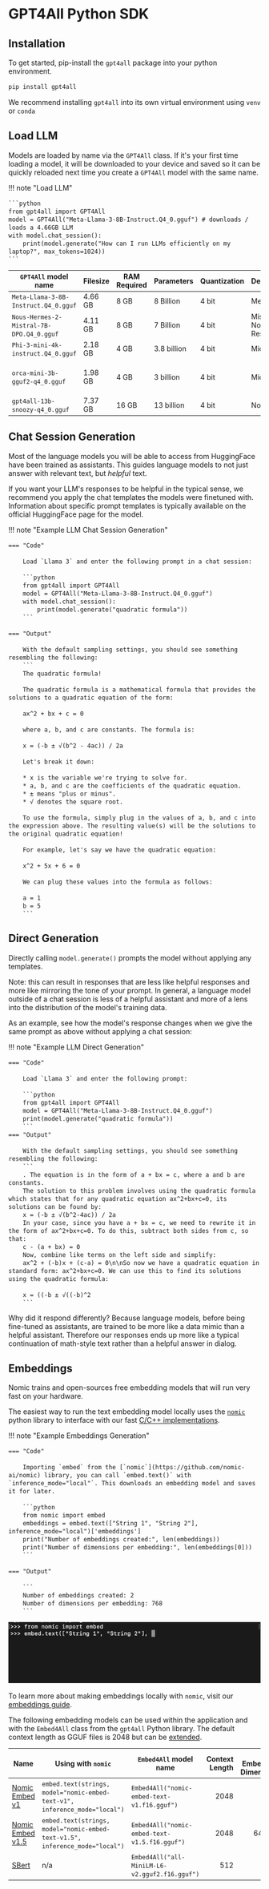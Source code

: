 # GPT4All Python SDK

## Installation

To get started, pip-install the `gpt4all` package into your python environment.

```bash
pip install gpt4all
```

We recommend installing `gpt4all` into its own virtual environment using `venv` or `conda`

## Load LLM

Models are loaded by name via the `GPT4All` class. If it's your first time loading a model, it will be downloaded to your device and saved so it can be quickly reloaded next time you create a `GPT4All` model with the same name.

!!! note "Load LLM"

    ```python
    from gpt4all import GPT4All
    model = GPT4All("Meta-Llama-3-8B-Instruct.Q4_0.gguf") # downloads / loads a 4.66GB LLM
    with model.chat_session():
        print(model.generate("How can I run LLMs efficiently on my laptop?", max_tokens=1024))
    ```

| `GPT4All` model name| Filesize| RAM Required| Parameters| Quantization| Developer| License| MD5 Sum (Unique Hash)|
|------|---------|-------|-------|-----------|----------|--------|----------------------|
|  `Meta-Llama-3-8B-Instruct.Q4_0.gguf`| 4.66 GB| 8 GB| 8 Billion| 4 bit| Meta| [Llama 3 License](https://llama.meta.com/llama3/license/)| c87ad09e1e4c8f9c35a5fcef52b6f1c9|
| `Nous-Hermes-2-Mistral-7B-DPO.Q4_0.gguf`| 4.11 GB| 8 GB| 7 Billion| 4 bit| Mistral & Nous Research | [Apache 2.0](https://www.apache.org/licenses/LICENSE-2.0)| Coa5f6b4eabd3992da4d7fb7f020f921eb|
| `Phi-3-mini-4k-instruct.Q4_0.gguf` | 2.18 GB| 4 GB| 3.8 billion| 4 bit| Microsoft| [MIT](https://opensource.org/license/mit)| f8347badde9bfc2efbe89124d78ddaf5|
| `orca-mini-3b-gguf2-q4_0.gguf`| 1.98 GB| 4 GB| 3 billion| 4 bit| Microsoft | [CC-BY-NC-SA-4.0](https://spdx.org/licenses/CC-BY-NC-SA-4.0)| 0e769317b90ac30d6e09486d61fefa26|
| `gpt4all-13b-snoozy-q4_0.gguf`| 7.37 GB| 16 GB| 13 billion| 4 bit| Nomic AI| [GPL](https://www.gnu.org/licenses/gpl-3.0.en.html)| 40388eb2f8d16bb5d08c96fdfaac6b2c|


## Chat Session Generation

Most of the language models you will be able to access from HuggingFace have been trained as assistants. This guides language models to not just answer with relevant text, but *helpful* text.

If you want your LLM's responses to be helpful in the typical sense, we recommend you apply the chat templates the models were finetuned with. Information about specific prompt templates is typically available on the official HuggingFace page for the model.

!!! note "Example LLM Chat Session Generation"

    === "Code"

        Load `Llama 3` and enter the following prompt in a chat session:

        ```python
        from gpt4all import GPT4All
        model = GPT4All("Meta-Llama-3-8B-Instruct.Q4_0.gguf")
        with model.chat_session():
            print(model.generate("quadratic formula"))
        ```

    === "Output"
   
        With the default sampling settings, you should see something resembling the following:
        ```
        The quadratic formula!

        The quadratic formula is a mathematical formula that provides the solutions to a quadratic equation of the form:

        ax^2 + bx + c = 0

        where a, b, and c are constants. The formula is:

        x = (-b ± √(b^2 - 4ac)) / 2a

        Let's break it down:

        * x is the variable we're trying to solve for.
        * a, b, and c are the coefficients of the quadratic equation.
        * ± means "plus or minus".
        * √ denotes the square root.

        To use the formula, simply plug in the values of a, b, and c into the expression above. The resulting value(s) will be the solutions to the original quadratic equation!

        For example, let's say we have the quadratic equation:

        x^2 + 5x + 6 = 0

        We can plug these values into the formula as follows:

        a = 1
        b = 5
        ```

## Direct Generation

Directly calling `model.generate()` prompts the model without applying any templates. 

Note: this can result in responses that are less like helpful responses and more like mirroring the tone of your prompt. In general, a language model outside of a chat session is less of a helpful assistant and more of a lens into the distribution of the model's training data.

As an example, see how the model's response changes when we give the same prompt as above without applying a chat session:

!!! note "Example LLM Direct Generation"

    === "Code"
    
        Load `Llama 3` and enter the following prompt:

        ```python
        from gpt4all import GPT4All
        model = GPT4All("Meta-Llama-3-8B-Instruct.Q4_0.gguf")
        print(model.generate("quadratic formula"))
        ```
    === "Output"

        With the default sampling settings, you should see something resembling the following:
        ```
        . The equation is in the form of a + bx = c, where a and b are constants.
        The solution to this problem involves using the quadratic formula which states that for any quadratic equation ax^2+bx+c=0, its solutions can be found by:
        x = (-b ± √(b^2-4ac)) / 2a
        In your case, since you have a + bx = c, we need to rewrite it in the form of ax^2+bx+c=0. To do this, subtract both sides from c, so that:
        c - (a + bx) = 0
        Now, combine like terms on the left side and simplify:
        ax^2 + (-b)x + (c-a) = 0\n\nSo now we have a quadratic equation in standard form: ax^2+bx+c=0. We can use this to find its solutions using the quadratic formula:
        
        x = ((-b ± √((-b)^2
        ```

Why did it respond differently? Because language models, before being fine-tuned as assistants, are trained to be more like a data mimic than a helpful assistant. Therefore our responses ends up more like a typical continuation of math-style text rather than a helpful answer in dialog. 

## Embeddings

Nomic trains and open-sources free embedding models that will run very fast on your hardware.

The easiest way to run the text embedding model locally uses the [`nomic`](https://github.com/nomic-ai/nomic) python library to interface with our fast [C/C++ implementations](ref.md#gpt4all.gpt4all.Embed4All).

!!! note "Example Embeddings Generation"

    === "Code"

        Importing `embed` from the [`nomic`](https://github.com/nomic-ai/nomic) library, you can call `embed.text()` with `inference_mode="local"`. This downloads an embedding model and saves it for later.

        ```python
        from nomic import embed
        embeddings = embed.text(["String 1", "String 2"], inference_mode="local")['embeddings']
        print("Number of embeddings created:", len(embeddings))
        print("Number of dimensions per embedding:", len(embeddings[0]))
        ```
    
    === "Output"

        ```
        Number of embeddings created: 2
        Number of dimensions per embedding: 768
        ```

![Nomic embed text local inference](../assets/local_embed.gif)

To learn more about making embeddings locally with `nomic`, visit our [embeddings guide](https://docs.nomic.ai/atlas/guides/embeddings#local-inference).

The following embedding models can be used within the application and with the `Embed4All` class from the `gpt4all` Python library. The default context length as GGUF files is 2048 but can be [extended](https://huggingface.co/nomic-ai/nomic-embed-text-v1.5-GGUF#description).

| Name| Using with `nomic`| `Embed4All` model name| Context Length| # Embedding Dimensions| File Size|
|--------------------|-|------------------------------------------------------|---------------:|-----------------:|----------:|
| [Nomic Embed v1](https://huggingface.co/nomic-ai/nomic-embed-text-v1-GGUF)   | ```embed.text(strings, model="nomic-embed-text-v1", inference_mode="local")```| ```Embed4All("nomic-embed-text-v1.f16.gguf")```|           2048 |              768 |   262 MiB |
| [Nomic Embed v1.5](https://huggingface.co/nomic-ai/nomic-embed-text-v1.5-GGUF) | ```embed.text(strings, model="nomic-embed-text-v1.5", inference_mode="local")```| ```Embed4All("nomic-embed-text-v1.5.f16.gguf")``` |           2048| 64-768 |   262 MiB |
| [SBert](https://huggingface.co/sentence-transformers/all-MiniLM-L6-v2)| n/a| ```Embed4All("all-MiniLM-L6-v2.gguf2.f16.gguf")```|            512 |              384 |    44 MiB |
